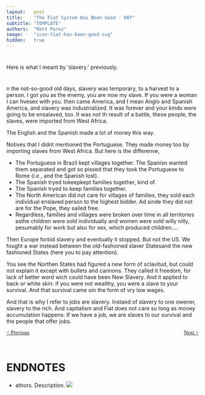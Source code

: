 ```yaml
---
layout:   post
title:    "The Fiat System Has Been Good - 007"
subtitle: "TEMPLATE"
authors:  "Matt Perez"
image:    "icon-fiat-has-been-good.svg"
hidden:   true
---
```


<div style="display:none; ">
 <p>Time for an alternative.</p>
</div>

<h1></h1>
 <p>Here is what I meant by &lsquo;slavery.&rsquo; previously.</p>

<h1></h1>
 <p>n the not-so-good old days, slavery was temporary, to a harvest to a person. I got you as the enemy, you are now my slave. If you were a woman I can hvesex with you. then came America, and I mean Anglo and Spanish America, and slavery was industrialized. It was forever and your kinds were going to be ensalaved, too. It was not th result of a battle, these people, the slaves, were imported from West Africa.</p>
 <p>The English and the Spanish made a lot of money this way.</p>
 <p>Notives that I didnt mentioned the Portuguese. They made money too by importing slaves from West Africa. But here is the differenve,</p>
  <ul>
   <li>The Portuguese in Brazil kept villages together. The Spanisn wanted them separated and got so pissed that they took the Portuguese to Rome (<em>i.e.</em>, and the Spanish lost).</li>
   <li>The Spanish tryed tokeepkept families together, kind of.</li>
   <li>The Spanish tryed to keep families together.</li>
   <li>The North American did not care for villages of families, they sold each individual enslaved person to the highest bidder. Ad sinde they did not are for the Pope, they sailed free.</li>
   <li>Regardless, families and villages were broken over time in all territories asthe children were sold individually and women were sold willy nilly, pesumably for work but also for sex, which produced children&hellip;.</li>
  </ul>
  <p>Then Europe forbid slavery and eventually it stopped. But not the US. We fought a war instead between the old-fashioned slaver Statesand the new fashioned States (here you to pay attention).</p>
  <p>You see the Northen States had figured a new form of sclavitud, but could not explain it except with bullets and cannons. They called it freedom, for lack of better word wich could have been New Slavery. And it applied to back or white skin: if you were not wealthy, you were a slave to your survival. And that survival came oin the form of vry low wages.</p>
  <p>And that is why I refer to jobs are slavery. Instaed of slavery to one owener, slavery to the rich. And capitalism and Fiat does not care so long as money accumulation happens. If we have a job, we are slaves to our survival and the people that offer jobs.</p>

<div style="margin-bottom:1in; font-family: American Typewriter, serif; ">
 <span style="float:left; ">
  <a href="https://radicalcompanies.com/2024/12/09/006-the-fiat-system-has-been-good">&lt; Previous</a>
 </span>
 <span style="float:right; ">
  <a href="https://radicalcompanies.com/2024/12/11/008-the-fiat-system-has-been-good">Next &gt;</a>
 </span>
</div>

<h1 class="_section">ENDNOTES</h1>
 <ul>
  <li id="en01">
   <p class="_list-item">
    athors.
    Description.
    <a class="_uparrow" href="#bm01"><img src="/"></a>
   </p>
  </li>
 </ul>